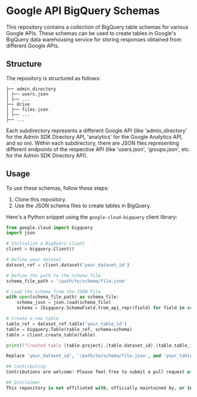 # Google API BigQuery Schemas

This repository contains a collection of BigQuery table schemas for various Google APIs. These schemas can be used to create tables in Google's BigQuery data warehousing service for storing responses obtained from different Google APIs.

## Structure

The repository is structured as follows:
```
├── admin_directory  
│ ├── users.json 
│ ├── ... 
├── drive  
│ ├── files.json  
│ ├── ...
├── ...
```


Each subdirectory represents a different Google API (like 'admin_directory' for the Admin SDK Directory API, 'analytics' for the Google Analytics API, and so on). Within each subdirectory, there are JSON files representing different endpoints of the respective API (like 'users.json', 'groups.json', etc. for the Admin SDK Directory API).

## Usage

To use these schemas, follow these steps:

1. Clone this repository.
2. Use the JSON schema files to create tables in BigQuery.

Here's a Python snippet using the `google-cloud-bigquery` client library:

```python
from google.cloud import bigquery
import json

# Initialize a BigQuery client
client = bigquery.Client()

# Define your dataset
dataset_ref = client.dataset('your_dataset_id')

# Define the path to the schema file
schema_file_path = '/path/to/schema/file.json'

# Load the schema from the JSON file
with open(schema_file_path) as schema_file:
    schema_json = json.load(schema_file)
    schema = [bigquery.SchemaField.from_api_repr(field) for field in schema_json]

# Create a new table
table_ref = dataset_ref.table('your_table_id')
table = bigquery.Table(table_ref, schema=schema)
table = client.create_table(table)

print(f"Created table {table.project}.{table.dataset_id}.{table.table_id}")

Replace 'your_dataset_id', '/path/to/schema/file.json', and 'your_table_id' with your dataset ID, the path to the schema file, and your table ID, respectively.

## Contributing
Contributions are welcome! Please feel free to submit a pull request with any corrections to existing schemas or addition of new ones.

## Disclaimer
This repository is not affiliated with, officially maintained by, or in any way officially connected with Google Inc. or any of its subsidiaries or its affiliates.
